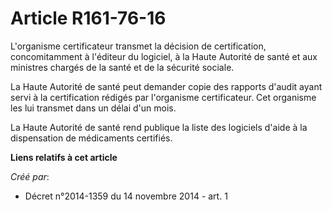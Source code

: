 # Article R161-76-16

L'organisme certificateur transmet la décision de certification, concomitamment à l'éditeur du logiciel, à la Haute Autorité
de santé et aux ministres chargés de la santé et de la sécurité sociale. 

La Haute Autorité de santé peut demander copie des rapports d'audit ayant servi à la certification rédigés par l'organisme
certificateur. Cet organisme les lui transmet dans un délai d'un mois. 

La Haute Autorité de santé rend publique la liste des logiciels d'aide à la dispensation de médicaments certifiés.

**Liens relatifs à cet article**

_Créé par_:

  - Décret n°2014-1359 du 14 novembre 2014 - art. 1
